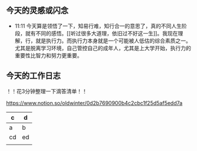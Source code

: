 ## 今天的灵感或闪念

- 11:11 今天算是领悟了一下，知易行难，知行合一的意思了，真的不同人生阶段，就有不同的感悟。[[听过很多大道理，依旧过不好这一生]]。我现在理解，行，就是执行力。而执行力本身就是一个可能被人低估的综合素质之一。尤其是脱离学习环境，自己管控自己的成年人，尤其是上大学开始，执行力的重要性比智力和努力更重要。

## 今天的工作日志

！！花3分钟整理一下滴答清单！！

https://www.notion.so/oldwinter/0d2b7690900b4c2cbc1f25d5af5edd7a

|  c   |   d  |
| --- | --- |
| a   | b   |
| cd  | ed    |
|     |     |
